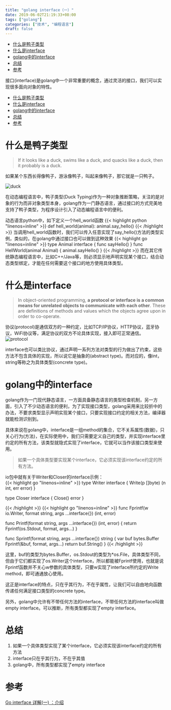 ```yaml
---
title: "golang interface（一）"
date: 2019-06-02T21:19:33+08:00
tags: ["golang"]
categories: ["技术", "编程语言"]
draft: false
---
```

* [什么是鸭子类型](#什么是鸭子类型)
* [什么是interface](#什么是interface)
* [golang中的interface](#golang中的interface)
* [总结](#总结)
* [参考](#参考)


接口(interface)是golang中一个非常重要的概念，通过灵活的接口，我们可以实现很多面向对象的特性。
<!--more-->

<!-- vim-markdown-toc GFM -->

* [什么是鸭子类型](#什么是鸭子类型)
* [什么是interface](#什么是interface)
* [golang中的interface](#golang中的interface)
* [总结](#总结)
* [参考](#参考)

<!-- vim-markdown-toc -->
# 什么是鸭子类型

> If it looks like a duck, swims like a duck, and quacks like a duck, then it probably is a duck.

如果某个东西长得像鸭子，游泳像鸭子，叫起来像鸭子，那它就是一只鸭子。

![duck](/img/go-interface/go-duck.jpg)


在动态编程语言中，鸭子类型(Duck Typing)作为一种对象推断策略，关注的是对象的行为而非对象类型本身，golang作为一门静态语言，通过接口的方式完美地支持了鸭子类型，为程序设计引入了动态编程语言中的便利。

动态语言python中，如下定义一个hell_world函数
{{< highlight python "linenos=inline" >}}
def hell_world(animal):
    animal.say_hello()
{{< /highlight >}}
当调用hell_world函数时，我们可以传入任意实现了say_hello()方法的类型实例，类似的，在golang中通过接口也可以做到这种效果
{{< highlight go "linenos=inline" >}}
type Animal interface {
    func sayHello()
}
func HellWorld(animal Animal) {
    animal.sayHello()
}
{{< /highlight >}}
而在其它传统静态编程语言中，比如C++/Java等，则必须显示地声明实现某个接口，结合动态类型绑定，才能在任何需要这个接口的地方使用具体类型。

# 什么是interface
> In object-oriented programming, **a protocol or interface is a common means for unrelated objects to communicate with each other**. These are definitions of methods and values which the objects agree upon in order to co-operate.

协议(protocol)是通信双方的一种约定，比如TCP/IP协议，HTTP协议，蓝牙协议，WiFi协议等，满足协议的双方不论具体实现，接入即可正常通信。  
![protocol](/img/go-interface/go-protocol.jpeg)

interface也可以类比协议，通过声明一系列方法对类型的行为做出了约束，这些方法不包含具体的实现，所以说它是抽象的(abstract type)。而对应的，像int，string等称之为具体类型(concrete type)。  

# golang中的interface
golang作为一门现代静态语言，一方面具备静态语言的类型检查机制，另一方面，引入了不少动态语言的便利，为了实现接口类型，golang采用来比较折中的办法，不要求类型显示声明实现某个接口，只要实现接口约定的相关方法，编译器就能检测识别到。

具体来说在golang中，interface是一组method的集合，它不关系属性(数据)，只关心行为(方法)，在实际使用中，我们只需要定义自己的类型，并实现interface里约定的所有方法，该类型就隐式实现了interface，它就可以当作该接口类型来使用。  

> 如果一个具体类型要实现某个interface，它必须实现该interface约定的所有方法。

io包中就有关于Writer和Closer的interface示例：  
{{< highlight go "linenos=inline" >}}
type Writer interface {
    Write(p []byte) (n int, err error)
}

type Closer interface {
    Close() error
}

{{< /highlight >}}
{{< highlight go "linenos=inline" >}}
func Fprintf(w io.Writer, format string, args ...interface{}) (int, error)

func Printf(format string, args ...interface{}) (int, error) {
    return Fprintf(os.Stdout, format, args...)
}

func Sprintf(format string, args ...interface{}) string {
    var buf bytes.Buffer
    Fprintf(&buf, format, args...)
    return buf.String()
}
{{< /highlight >}}

这里，buf的类型为bytes.Buffer，os.Stdout的类型为*os.File，具体类型不同，但由于它们都实现了os.Writer这个interface，所以都能被Fprintf使用，也就是说Fprintf函数并不关心w参数的具体类型，只要w实现了interface所约定的Write method，即可通通放心使用。  

这正是interface的特点，只在乎其行为，不在乎属性，让我们可以自由地向函数传递任何满足接口类型的concrete type。

另外，golang中允许有不带任何方法的interface，不带任何方法的interface叫做empty interface。可以推断，所有类型都实现了empty interface。

# 总结
1. 如果一个具体类型实现了某个interface，它必须实现该interface约定的所有方法
2. interface只在乎其行为，不在乎其值
3. golang中，所有类型都实现了empty interface

# 参考
[Go interface 详解(一) ：介绍](https://sanyuesha.com/2017/10/10/go-interface-1/)
